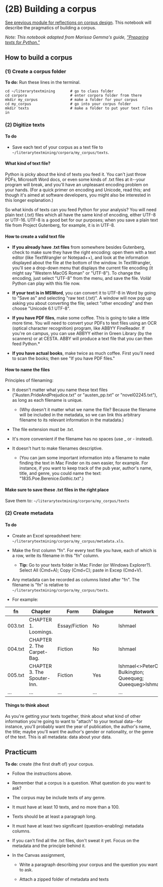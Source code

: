 # (2B) Building a corpus

[See previous module for reflections on corpus design](2A_intro_to_corpora.md#A-corpus-is-a-question). This notebook will describe the pragmatics of building a corpus.

*Note: This notebook adapted from Marissa Gemma's guide, ["Preparing texts for Python."](https://github.com/quadrismegistus/python-dighum/wiki/Preparing-texts-for-Python)*


## How to build a corpus

### (1) Create a corpus folder

**To do:** Run these lines in the terminal.

```
cd ~/literarytextmining       # go to class folder
cd corpora                    # enter corpora folder from there
mkdir my_corpus               # make a folder for your corpus
cd my_corpus                  # go into your corpus folder
mkdir texts                   # make a folder to put your text files in
```


### (2) Digitize texts

#### To do

* Save each text of your corpus as a text file to `~/literarytextmining/corpora/my_corpus/texts`.

#### What kind of text file?

Python is picky about the kind of texts you feed it. You can't just throw PDFs, Microsoft Word docs, or even some kinds of .txt files at it--your program will break, and you'll have an unpleasant encoding problem on your hands. (For a quick primer on encoding and Unicode, read this; and though it's aimed at software developers, you might also be interested in this longer explanation.)

So what kinds of texts can you feed Python for your analysis? You will need plain text (.txt) files which all have the same kind of encoding, either UTF-8 or UTF-16. UTF-8 is a good bet for our purposes; when you save a plain text file from Project Gutenberg, for example, it is in UTF-8.

#### How to create a valid text file

* **If you already have .txt files** from somewhere besides Gutenberg, check to make sure they have the right encoding: open them with a text editor (like TextWrangler or Notepad++), and look at the information displayed about the file at the bottom of the window. In TextWrangler, you'll see a drop-down menu that displays the current file encoding (it might say "Western MacOS Roman" or "UTF-8"). To change the encoding, just select "UTF-8" from the menu, and save the file. Voilà! Python can play with this file now.

* **If your text is in MSWord**, you can convert it to UTF-8 in Word by going to "Save as" and selecting "raw text (.txt)". A window will now pop up asking you about converting the file; select "other encoding" and then choose "Unicode 6.1 UTF-8".

* **If you have PDF files**, make some coffee. This is going to take a little more time. You will need to convert your PDFs to text files using an OCR (optical character recognition) program, like ABBYY FineReader. If you're on campus, you can use ABBYY either in Green Library (by the scanners) or at CESTA. ABBY will produce a text file that you can then feed Python.*

* **If you have actual books**, make twice as much coffee. First you'll need to scan the books; then see "If you have PDF files."

#### How to name the files

Principles of filenaming:

* It doesn't matter what you name these text files ("Austen.PrideAndPrejudice.txt" or "austen_pp.txt" or "novel02245.txt"), as long as each filename is unique.

	* (Why doesn't it matter what we name the file? Because the filename will be included in the metadata, so we can link this arbitrary filename to its relevant information in the matadata.)


* The file extension must be .txt.
	

* It's more convenient if the filename has no spaces (use _ or - instead).

* It doesn't hurt to make filenames descriptive.

	* (You can jam some important information into a filename to make finding the text in Mac Finder on its own easier, for example. For instance, if you want to keep track of the pub year, author's name, title, and genre, you could name the text: "1835.Poe.Berenice.Gothic.txt".)



#### Make sure to save these .txt files in the right place

Save them to:
`~/literarytextmining/corpora/my_corpus/texts`

### (2) Create metadata

#### To do

* Create an Excel spreadsheet here: `~/literarytextmining/corpora/my_corpus/metadata.xls`.

* Make the first column "fn". For every text file you have, each of which is a row, write its filename in this "fn" column.

	* ****Tip:**** Go to your texts folder in Mac Finder (or Windows Explorer?). Select All (Cmd+A); Copy (Cmd+C); paste in Excep (Cmd+V).

* Any metadata can be recorded as columns listed after "fn". The filename is "fn" is relative to `~/literarytextmining/corpora/my_corpus/texts`.

* For example:

| fn      | Chapter                             | Form          | Dialogue | Network                                                                                                                                          |
|---------|-------------------------------------|---------------|----------|--------------------------------------------------------------------------------------------------------------------------------------------------|
| 003.txt | CHAPTER 1. Loomings.                | Essay/Fiction | No       | Ishmael                                                                                                                                          |
| 004.txt | CHAPTER 2. The Carpet-Bag.          | Fiction       | No       | Ishmael                                                                                                                                          |
| 005.txt | CHAPTER 3. The Spouter-Inn.         | Fiction       | Yes      | Ishmael<>PeterCoffin; Bulkington; Queequeg; Queequeg>Ishmael                                                                                     |
| …       | …                                   | …             | …        | …                                                                                                                                                |


#### Things to think about

As you're getting your texts together, think about what kind of other information you're going to want to "attach" to your textual data--for instance, you'll probably want the year of publication, the author's name, the title; maybe you'll want the author's gender or nationality, or the genre of the text. This is all metadata: data about your data.

## Practicum

**To do:** create (the first draft of) your corpus.

* Follow the instructions above.

* Remember that a corpus is a question. What question do you want to ask?

* The corpus may be include texts of any genre.

* It must have at least 10 texts, and no more than a 100.

* Texts should be at least a paragraph long.

* It must have at least two significant (question-enabling) metadata columns.

* If you can't find all the .txt files, don't sweat it yet. Focus on the metadata and the principle behind it.

* In the Canvas assignment,

	* Write a paragraph describing your corpus and the question you want to ask.

	* Attach a zipped folder of metadata and texts 